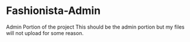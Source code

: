 # Fashionista-Admin
Admin Portion of the project
This should be the admin portion but my files will not upload for some reason.

